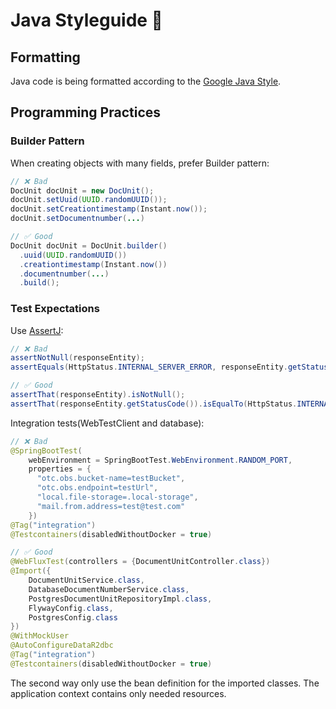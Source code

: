 # Java Styleguide 🎨

## Formatting

Java code is being formatted according to the [Google Java Style](https://google.github.io/styleguide/javaguide.html).

## Programming Practices

### Builder Pattern

When creating objects with many fields, prefer Builder pattern:

```java
// ❌ Bad
DocUnit docUnit = new DocUnit();
docUnit.setUuid(UUID.randomUUID());
docUnit.setCreationtimestamp(Instant.now());
docUnit.setDocumentnumber(...)

// ✅ Good
DocUnit docUnit = DocUnit.builder()
  .uuid(UUID.randomUUID())
  .creationtimestamp(Instant.now())
  .documentnumber(...)
  .build();
```

### Test Expectations

Use [AssertJ](https://assertj.github.io/doc/):

```java
// ❌ Bad
assertNotNull(responseEntity);
assertEquals(HttpStatus.INTERNAL_SERVER_ERROR, responseEntity.getStatusCode());

// ✅ Good
assertThat(responseEntity).isNotNull();
assertThat(responseEntity.getStatusCode()).isEqualTo(HttpStatus.INTERNAL_SERVER_ERROR);
```

Integration tests(WebTestClient and database):

```java
// ❌ Bad
@SpringBootTest(
    webEnvironment = SpringBootTest.WebEnvironment.RANDOM_PORT,
    properties = {
      "otc.obs.bucket-name=testBucket",
      "otc.obs.endpoint=testUrl",
      "local.file-storage=.local-storage",
      "mail.from.address=test@test.com"
    })
@Tag("integration")
@Testcontainers(disabledWithoutDocker = true)

// ✅ Good
@WebFluxTest(controllers = {DocumentUnitController.class})
@Import({
    DocumentUnitService.class,
    DatabaseDocumentNumberService.class,
    PostgresDocumentUnitRepositoryImpl.class,
    FlywayConfig.class,
    PostgresConfig.class
})
@WithMockUser
@AutoConfigureDataR2dbc
@Tag("integration")
@Testcontainers(disabledWithoutDocker = true)
```

The second way only use the bean definition for the imported classes.
The application context contains only needed resources.
